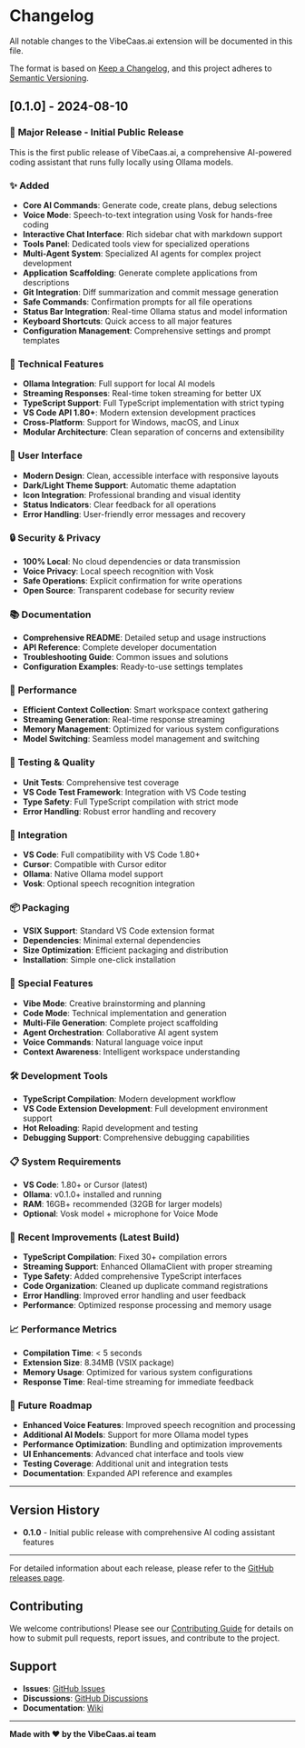 # Changelog

All notable changes to the VibeCaas.ai extension will be documented in this file.

The format is based on [Keep a Changelog](https://keepachangelog.com/en/1.0.0/),
and this project adheres to [Semantic Versioning](https://semver.org/spec/v2.0.0.html).

## [0.1.0] - 2024-08-10

### 🎉 **Major Release - Initial Public Release**

This is the first public release of VibeCaas.ai, a comprehensive AI-powered coding assistant that runs fully locally using Ollama models.

### ✨ **Added**
- **Core AI Commands**: Generate code, create plans, debug selections
- **Voice Mode**: Speech-to-text integration using Vosk for hands-free coding
- **Interactive Chat Interface**: Rich sidebar chat with markdown support
- **Tools Panel**: Dedicated tools view for specialized operations
- **Multi-Agent System**: Specialized AI agents for complex project development
- **Application Scaffolding**: Generate complete applications from descriptions
- **Git Integration**: Diff summarization and commit message generation
- **Safe Commands**: Confirmation prompts for all file operations
- **Status Bar Integration**: Real-time Ollama status and model information
- **Keyboard Shortcuts**: Quick access to all major features
- **Configuration Management**: Comprehensive settings and prompt templates

### 🔧 **Technical Features**
- **Ollama Integration**: Full support for local AI models
- **Streaming Responses**: Real-time token streaming for better UX
- **TypeScript Support**: Full TypeScript implementation with strict typing
- **VS Code API 1.80+**: Modern extension development practices
- **Cross-Platform**: Support for Windows, macOS, and Linux
- **Modular Architecture**: Clean separation of concerns and extensibility

### 🎨 **User Interface**
- **Modern Design**: Clean, accessible interface with responsive layouts
- **Dark/Light Theme Support**: Automatic theme adaptation
- **Icon Integration**: Professional branding and visual identity
- **Status Indicators**: Clear feedback for all operations
- **Error Handling**: User-friendly error messages and recovery

### 🔒 **Security & Privacy**
- **100% Local**: No cloud dependencies or data transmission
- **Voice Privacy**: Local speech recognition with Vosk
- **Safe Operations**: Explicit confirmation for write operations
- **Open Source**: Transparent codebase for security review

### 📚 **Documentation**
- **Comprehensive README**: Detailed setup and usage instructions
- **API Reference**: Complete developer documentation
- **Troubleshooting Guide**: Common issues and solutions
- **Configuration Examples**: Ready-to-use settings templates

### 🚀 **Performance**
- **Efficient Context Collection**: Smart workspace context gathering
- **Streaming Generation**: Real-time response streaming
- **Memory Management**: Optimized for various system configurations
- **Model Switching**: Seamless model management and switching

### 🧪 **Testing & Quality**
- **Unit Tests**: Comprehensive test coverage
- **VS Code Test Framework**: Integration with VS Code testing
- **Type Safety**: Full TypeScript compilation with strict mode
- **Error Handling**: Robust error handling and recovery

### 🔌 **Integration**
- **VS Code**: Full compatibility with VS Code 1.80+
- **Cursor**: Compatible with Cursor editor
- **Ollama**: Native Ollama model support
- **Vosk**: Optional speech recognition integration

### 📦 **Packaging**
- **VSIX Support**: Standard VS Code extension format
- **Dependencies**: Minimal external dependencies
- **Size Optimization**: Efficient packaging and distribution
- **Installation**: Simple one-click installation

### 🌟 **Special Features**
- **Vibe Mode**: Creative brainstorming and planning
- **Code Mode**: Technical implementation and generation
- **Multi-File Generation**: Complete project scaffolding
- **Agent Orchestration**: Collaborative AI agent system
- **Voice Commands**: Natural language voice input
- **Context Awareness**: Intelligent workspace understanding

### 🛠️ **Development Tools**
- **TypeScript Compilation**: Modern development workflow
- **VS Code Extension Development**: Full development environment support
- **Hot Reloading**: Rapid development and testing
- **Debugging Support**: Comprehensive debugging capabilities

### 📋 **System Requirements**
- **VS Code**: 1.80+ or Cursor (latest)
- **Ollama**: v0.1.0+ installed and running
- **RAM**: 16GB+ recommended (32GB for larger models)
- **Optional**: Vosk model + microphone for Voice Mode

### 🔄 **Recent Improvements (Latest Build)**
- **TypeScript Compilation**: Fixed 30+ compilation errors
- **Streaming Support**: Enhanced OllamaClient with proper streaming
- **Type Safety**: Added comprehensive TypeScript interfaces
- **Code Organization**: Cleaned up duplicate command registrations
- **Error Handling**: Improved error handling and user feedback
- **Performance**: Optimized response processing and memory usage

### 📈 **Performance Metrics**
- **Compilation Time**: < 5 seconds
- **Extension Size**: 8.34MB (VSIX package)
- **Memory Usage**: Optimized for various system configurations
- **Response Time**: Real-time streaming for immediate feedback

### 🔮 **Future Roadmap**
- **Enhanced Voice Features**: Improved speech recognition and processing
- **Additional AI Models**: Support for more Ollama model types
- **Performance Optimization**: Bundling and optimization improvements
- **UI Enhancements**: Advanced chat interface and tools view
- **Testing Coverage**: Additional unit and integration tests
- **Documentation**: Expanded API reference and examples

---

## Version History

- **0.1.0** - Initial public release with comprehensive AI coding assistant features

---

For detailed information about each release, please refer to the [GitHub releases page](https://github.com/ttracx/vibeCaas_ollama_vsextension/releases).

## Contributing

We welcome contributions! Please see our [Contributing Guide](CONTRIBUTING.md) for details on how to submit pull requests, report issues, and contribute to the project.

## Support

- **Issues**: [GitHub Issues](https://github.com/ttracx/vibeCaas_ollama_vsextension/issues)
- **Discussions**: [GitHub Discussions](https://github.com/ttracx/vibeCaas_ollama_vsextension/discussions)
- **Documentation**: [Wiki](https://github.com/ttracx/vibeCaas_ollama_vsextension/wiki)

---

**Made with ❤️ by the VibeCaas.ai team**
